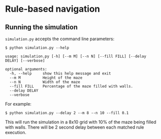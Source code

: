 # Rule-based navigation

## Running the simulation
`simulation.py` accepts the command line parameters:
```
$ python simulation.py --help

usage: simulation.py [-h] [--m M] [--n N] [--fill FILL] [--delay DELAY] [--verbose]

optional arguments:
  -h, --help     show this help message and exit
  --m M          Height of the maze
  --n N          Width of the maze
  --fill FILL    Percentage of the maze filled with walls.
  --delay DELAY
  --verbose
```


For example:
```
$ python simulation.py --delay 2 --m 8 --n 10 --fill 0.1
```
This will run the simulation in a 8x10 grid with 10% of the maze being filled with walls. There will be 2 second delay between each matched rule execution. 


